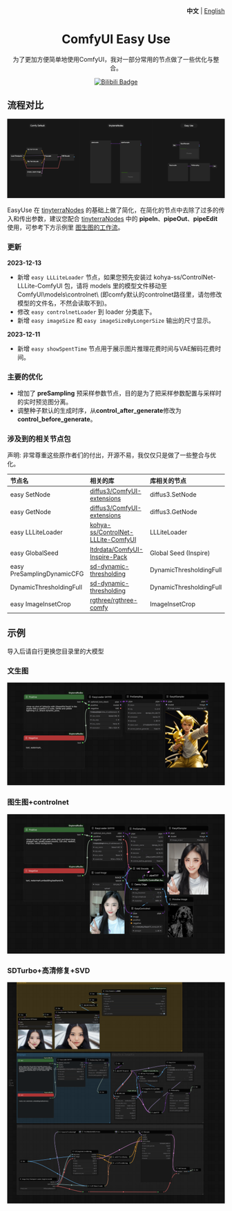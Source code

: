 <p align="right">
   <strong>中文</strong> | <a href="./README.en.md">English</a>
</p>

<div align="center">

# ComfyUI Easy Use

为了更加方便简单地使用ComfyUI，我对一部分常用的节点做了一些优化与整合。

[![Bilibili Badge](https://img.shields.io/badge/视频介绍-00A1D6?style=for-the-badge&logo=bilibili&logoColor=white&link=https://www.bilibili.com/video/BV1vQ4y1G7z7)](https://www.bilibili.com/video/BV1vQ4y1G7z7/)
</div>

## 流程对比

<img src="./docs/workflow_node_compare.png">

EasyUse 在 [tinyterraNodes](https://github.com/TinyTerra/ComfyUI_tinyterraNodes) 的基础上做了简化，在简化的节点中去除了过多的传入和传出参数，建议您配合 [tinyterraNodes](https://github.com/TinyTerra/ComfyUI_tinyterraNodes) 中的 **pipeIn**、**pipeOut**、**pipeEdit** 使用，可参考下方示例里 [图生图的工作流](https://github.com/yolain/ComfyUI-Easy-Use?tab=readme-ov-file#%E5%9B%BE%E7%94%9F%E5%9B%BEcontrolnet)。

### 更新

**2023-12-13**

-  新增 `easy LLLiteLoader` 节点，如果您预先安装过 kohya-ss/ControlNet-LLLite-ComfyUI 包，请将 models 里的模型文件移动至 ComfyUI\models\controlnet\ (即comfy默认的controlnet路径里，请勿修改模型的文件名，不然会读取不到)。
-  修改 `easy controlnetLoader` 到 loader 分类底下。
-  新增 `easy imageSize` 和 `easy imageSizeByLongerSize` 输出的尺寸显示。

**2023-12-11**

-  新增 `easy showSpentTime` 节点用于展示图片推理花费时间与VAE解码花费时间。

### 主要的优化

- 增加了 **preSampling** 预采样参数节点，目的是为了把采样参数配置与采样时的实时预览图分离。
- 调整种子默认的生成时序，从**control_after_generate**修改为**control_before_generate**。 

### 涉及到的相关节点包

声明: 非常尊重这些原作者们的付出，开源不易，我仅仅只是做了一些整合与优化。

| 节点名                        | 相关的库                                                                        | 库相关的节点                  |
|:---------------------------|:----------------------------------------------------------------------------|:------------------------|
| easy SetNode               | [diffus3/ComfyUI-extensions](https://github.com/diffus3/ComfyUI-extensions) | diffus3.SetNode         |
| easy GetNode               | [diffus3/ComfyUI-extensions](https://github.com/diffus3/ComfyUI-extensions) | diffus3.GetNode         |
| easy LLLiteLoader          | [kohya-ss/ControlNet-LLLite-ComfyUI](https://github.com/kohya-ss/ControlNet-LLLite-ComfyUI) | LLLiteLoader            |
| easy GlobalSeed            | [ltdrdata/ComfyUI-Inspire-Pack](https://github.com/ltdrdata/ComfyUI-Inspire-Pack) | Global Seed (Inspire)   | 
| easy PreSamplingDynamicCFG | [sd-dynamic-thresholding](https://github.com/mcmonkeyprojects/sd-dynamic-thresholding) | DynamicThresholdingFull | 
| DynamicThresholdingFull    | [sd-dynamic-thresholding](https://github.com/mcmonkeyprojects/sd-dynamic-thresholding) | DynamicThresholdingFull | 
| easy ImageInsetCrop        | [rgthree/rgthree-comfy](https://github.com/rgthree/rgthree-comfy) | ImageInsetCrop          | 

## 示例

导入后请自行更换您目录里的大模型

### 文生图

<img src="./docs/text_to_image.png">

### 图生图+controlnet

<img src="./docs/image_to_image_controlnet.png">

### SDTurbo+高清修复+SVD

<img src="./docs/sdturbo_hiresfix_svd.png">